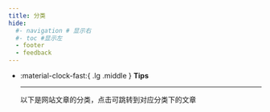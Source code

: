 ```yaml
---
title: 分类
hide:
  #- navigation # 显示右
  #- toc #显示左
  - footer
  - feedback
---
```

<!-- # Tags -->

<div class="grid cards" markdown>

-   :material-clock-fast:{ .lg .middle } __Tips__

    ---

    以下是网站文章的分类，点击可跳转到对应分类下的文章

</div>

<!-- material/tags -->